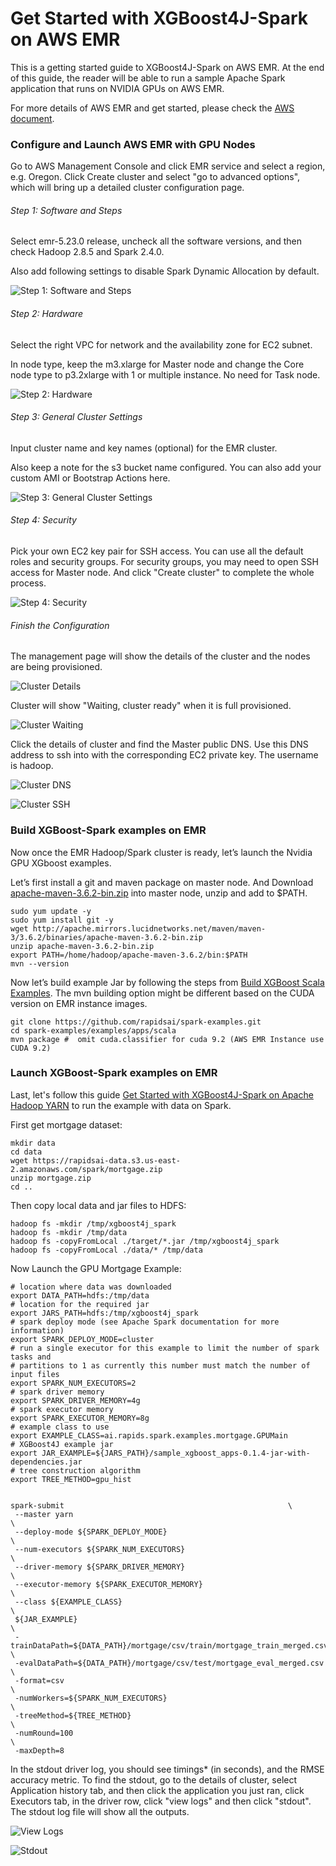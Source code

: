 # Get Started with XGBoost4J-Spark on AWS EMR

This is a getting started guide to XGBoost4J-Spark on AWS EMR. At the end of this guide, the reader will be able to run a sample Apache Spark application that runs on NVIDIA GPUs on AWS EMR.

For more details of AWS EMR and get started, please check the [AWS document](https://docs.aws.amazon.com/emr/latest/ManagementGuide/emr-what-is-emr.html).

### Configure and Launch AWS EMR with GPU Nodes

Go to AWS Management Console and click EMR service and select a region, e.g. Oregon. Click Create cluster and select  "go to advanced options", which will bring up a detailed cluster configuration page.

###### Step 1:  Software and Steps

Select emr-5.23.0 release, uncheck all the software versions, and then check Hadoop 2.8.5 and Spark 2.4.0.

Also add following settings to disable Spark Dynamic Allocation by default.

![Step 1: Software and Steps](pics/emr-step-one-software-and-steps.png)

###### Step 2: Hardware

Select the right VPC for network and the availability zone for EC2 subnet.

In node type,  keep the m3.xlarge for Master node and change the Core node type to p3.2xlarge with 1 or multiple instance.  No need for Task node.

![Step 2: Hardware](pics/emr-step-two-hardware.png)

###### Step 3:  General Cluster Settings

Input cluster name and key names (optional) for the EMR cluster.

Also keep a note for the s3 bucket name configured.  You can also add your custom AMI or Bootstrap Actions here.

![Step 3: General Cluster Settings](pics/emr-step-three-general-cluster-settings.png)

######  Step 4: Security

Pick your own EC2 key pair for SSH access. You can use all the default roles and security groups.   For security groups, you may need to open SSH access for Master node. And click "Create cluster" to complete the whole process.

![Step 4: Security](pics/emr-step-four-security.png)

###### Finish the Configuration

The management page will show the details of the cluster and the nodes are being provisioned.

![Cluster Details](pics/emr-cluster-details.png )

Cluster will show "Waiting, cluster ready" when it is full provisioned.

![Cluster Waiting](pics/emr-cluster-waiting.png)

Click the details of cluster and find the Master public DNS. Use this DNS address to ssh into with the corresponding EC2 private key. The username is hadoop.

![Cluster DNS](pics/emr-cluster-dns.png)

![Cluster SSH](pics/emr-cluster-ssh.png)

### Build XGBoost-Spark examples on EMR

Now once the EMR Hadoop/Spark cluster is ready, let’s launch the Nvidia GPU XGboost examples. 

Let’s first install a git and maven package on master node.  And Download [apache-maven-3.6.2-bin.zip](http://apache.mirrors.lucidnetworks.net/maven/maven-3/3.6.2/binaries/apache-maven-3.6.2-bin.zip) into master node, unzip and add to $PATH.


```
sudo yum update -y
sudo yum install git -y
wget http://apache.mirrors.lucidnetworks.net/maven/maven-3/3.6.2/binaries/apache-maven-3.6.2-bin.zip
unzip apache-maven-3.6.2-bin.zip
export PATH=/home/hadoop/apache-maven-3.6.2/bin:$PATH
mvn --version
```

Now let’s build example Jar by following the steps from [Build XGBoost Scala Examples](/getting-started-guides/building-sample-apps/scala.md). The mvn building option might be different based on the CUDA version on EMR instance images.

```
git clone https://github.com/rapidsai/spark-examples.git
cd spark-examples/examples/apps/scala
mvn package #  omit cuda.classifier for cuda 9.2 (AWS EMR Instance use CUDA 9.2)
```

### Launch XGBoost-Spark examples on EMR

Last, let's follow this guide [Get Started with XGBoost4J-Spark on Apache Hadoop YARN](/getting-started-guides/on-premises-cluster/yarn-scala.md) to run the example with data on Spark.

First get mortgage dataset:

```
mkdir data
cd data
wget https://rapidsai-data.s3.us-east-2.amazonaws.com/spark/mortgage.zip
unzip mortgage.zip
cd ..
```

Then copy local data and jar files to HDFS:

```
hadoop fs -mkdir /tmp/xgboost4j_spark
hadoop fs -mkdir /tmp/data
hadoop fs -copyFromLocal ./target/*.jar /tmp/xgboost4j_spark
hadoop fs -copyFromLocal ./data/* /tmp/data
```

Now Launch the GPU Mortgage Example:

```
# location where data was downloaded
export DATA_PATH=hdfs:/tmp/data
# location for the required jar
export JARS_PATH=hdfs:/tmp/xgboost4j_spark
# spark deploy mode (see Apache Spark documentation for more information)
export SPARK_DEPLOY_MODE=cluster
# run a single executor for this example to limit the number of spark tasks and
# partitions to 1 as currently this number must match the number of input files
export SPARK_NUM_EXECUTORS=2
# spark driver memory
export SPARK_DRIVER_MEMORY=4g
# spark executor memory
export SPARK_EXECUTOR_MEMORY=8g
# example class to use
export EXAMPLE_CLASS=ai.rapids.spark.examples.mortgage.GPUMain
# XGBoost4J example jar
export JAR_EXAMPLE=${JARS_PATH}/sample_xgboost_apps-0.1.4-jar-with-dependencies.jar
# tree construction algorithm
export TREE_METHOD=gpu_hist


spark-submit                                                  \
 --master yarn                                                                  \
 --deploy-mode ${SPARK_DEPLOY_MODE}                                             \
 --num-executors ${SPARK_NUM_EXECUTORS}                                         \
 --driver-memory ${SPARK_DRIVER_MEMORY}                                         \
 --executor-memory ${SPARK_EXECUTOR_MEMORY}                                     \
 --class ${EXAMPLE_CLASS}                                                       \
 ${JAR_EXAMPLE}                                                                 \
 -trainDataPath=${DATA_PATH}/mortgage/csv/train/mortgage_train_merged.csv       \
 -evalDataPath=${DATA_PATH}/mortgage/csv/test/mortgage_eval_merged.csv          \
 -format=csv                                                                    \
 -numWorkers=${SPARK_NUM_EXECUTORS}                                             \
 -treeMethod=${TREE_METHOD}                                                     \
 -numRound=100                                                                  \
 -maxDepth=8
```

In the stdout driver log, you should see timings\* (in seconds), and the RMSE accuracy metric.  To find the stdout, go to the details of cluster, select Application history tab, and then click the application you just ran, click Executors tab, in the driver row, click "view logs" and then click "stdout".  The stdout log file will show all the outputs.

![View Logs](pics/emr-view-logs.png)

![Stdout](pics/emr-stdout.png)
